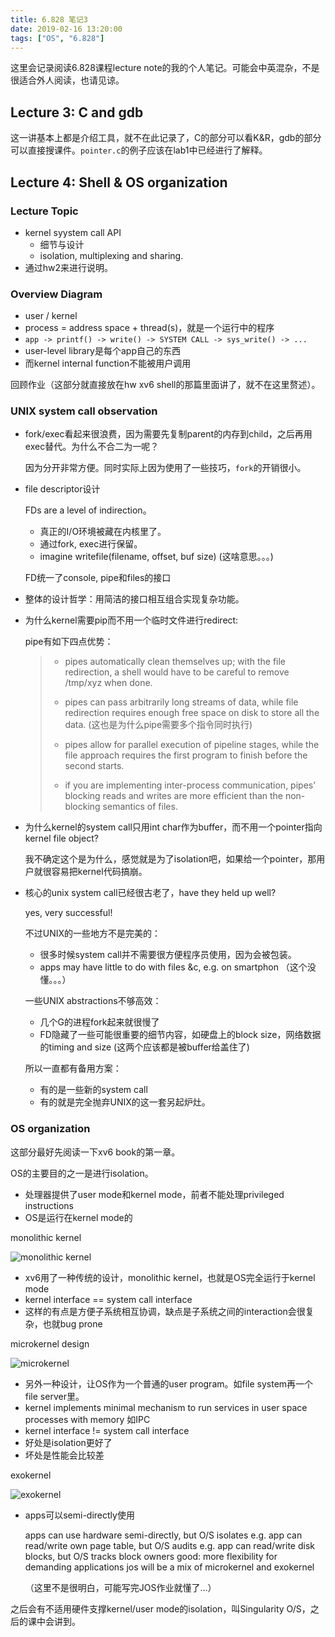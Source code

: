 ```yaml
---
title: 6.828 笔记3
date: 2019-02-16 13:20:00
tags: ["OS", "6.828"]
---
```


这里会记录阅读6.828课程lecture note的我的个人笔记。可能会中英混杂，不是很适合外人阅读，也请见谅。

## Lecture 3: C and gdb

这一讲基本上都是介绍工具，就不在此记录了，C的部分可以看K&R，gdb的部分可以直接搜课件。`pointer.c`的例子应该在lab1中已经进行了解释。

## Lecture 4: Shell & OS organization

### Lecture Topic

- kernel syystem call API
  - 细节与设计
  - isolation, multiplexing and sharing.
- 通过hw2来进行说明。

### Overview Diagram

- user / kernel
- process = address space + thread(s)，就是一个运行中的程序
- `app -> printf() -> write() -> SYSTEM CALL -> sys_write() -> ...`
- user-level library是每个app自己的东西
- 而kernel internal function不能被用户调用

回顾作业（这部分就直接放在hw xv6 shell的那篇里面讲了，就不在这里赘述）。

### UNIX system call observation

- fork/exec看起来很浪费，因为需要先复制parent的内存到child，之后再用exec替代。为什么不合二为一呢？

  因为分开非常方便。同时实际上因为使用了一些技巧，`fork`的开销很小。

- file descriptor设计

  FDs are a level of indirection。

  - 真正的I/O环境被藏在内核里了。
  - 通过fork, exec进行保留。
  - imagine writefile(filename, offset, buf size) (这啥意思。。。)

  FD统一了console, pipe和files的接口

- 整体的设计哲学：用简洁的接口相互组合实现复杂功能。

- 为什么kernel需要pip而不用一个临时文件进行redirect:

  pipe有如下四点优势：

  >- pipes automatically clean themselves up; with the file redirection, a shell would have to be
  >  careful to remove /tmp/xyz when done. 
  >
  >- pipes can pass arbitrarily long streams of data, while file redirection requires enough free space on disk to store all the data. (这也是为什么pipe需要多个指令同时执行)
  >
  >- pipes allow for parallel execution of pipeline stages, while the file approach requires the first program to finish before the second starts. 
  >
  >- if you are implementing inter-process communication, pipes’ blocking reads and writes are more efficient than the non-blocking semantics of files.

- 为什么kernel的system call只用int char作为buffer，而不用一个pointer指向kernel file object?

  我不确定这个是为什么，感觉就是为了isolation吧，如果给一个pointer，那用户就很容易把kernel代码搞崩。

- 核心的unix system call已经很古老了，have they held up well?

  yes, very successful!

  不过UNIX的一些地方不是完美的：

  - 很多时候system call并不需要很方便程序员使用，因为会被包装。
  - apps may have little to do with files &c, e.g. on smartphon （这个没懂。。。）

  一些UNIX abstractions不够高效：

  - 几个G的进程fork起来就很慢了
  - FD隐藏了一些可能很重要的细节内容，如硬盘上的block size，网络数据的timing and size (这两个应该都是被buffer给盖住了)

  所以一直都有备用方案：

  - 有的是一些新的system call
  - 有的就是完全抛弃UNIX的这一套另起炉灶。

### OS organization

这部分最好先阅读一下xv6 book的第一章。

OS的主要目的之一是进行isolation。

- 处理器提供了user mode和kernel mode，前者不能处理privileged instructions
- OS是运行在kernel mode的

monolithic kernel

![monolithic kernel](https://upload.wikimedia.org/wikipedia/commons/7/78/Kernel-monolithic_zh.svg)

- xv6用了一种传统的设计，monolithic kernel，也就是OS完全运行于kernel mode
- kernel interface == system call interface
- 这样的有点是方便子系统相互协调，缺点是子系统之间的interaction会很复杂，也就bug prone

microkernel design

![microkernel](https://upload.wikimedia.org/wikipedia/commons/6/67/OS-structure.svg)

- 另外一种设计，让OS作为一个普通的user program。如file system再一个file server里。
- kernel implements minimal mechanism to run services in user space processes with memory 如IPC
- kernel interface != system call interface
- 好处是isolation更好了
- 坏处是性能会比较差

exokernel

![exokernel](https://upload.wikimedia.org/wikipedia/commons/1/14/Exokernel.svg)

- apps可以semi-directly使用

  apps can use hardware semi-directly, but O/S isolates
      e.g. app can read/write own page table, but O/S audits
      e.g. app can read/write disk blocks, but O/S tracks block owners
      good: more flexibility for demanding applications
      jos will be a mix of microkernel and exokernel

  （这里不是很明白，可能写完JOS作业就懂了...）

之后会有不适用硬件支撑kernel/user mode的isolation，叫Singularity O/S，之后的课中会讲到。